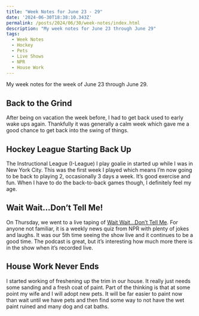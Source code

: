 ```yaml
---
title: "Week Notes for June 23 - 29"
date: '2024-06-30T18:38:10.343Z'
permalink: /posts/2024/06/30/week-notes/index.html
description: "My week notes for June 23 through June 29"
tags:
  - Week Notes
  - Hockey
  - Pets
  - Live Shows
  - NPR
  - House Work
---
```


My week notes for the week of June 23 through June 29.
<!-- excerpt -->

## Back to the Grind

After being on vacation the week before, I had to get back used to early wake ups again. Thankfully it was generally a calm week which gave me a good chance to get back into the swing of things.

## Hockey League Starting Back Up

The Instructional League (I-League) I play goalie in started up while I was in New York City. This was the first week I played which means I’m now going to be back to playing 2, occasionally 3 days a week. It’s good exercise and fun. When I have to do the back-to-back games though, I definitely feel my age.

## Wait Wait...Don’t Tell Me!

On Thursday, we went to a live taping of [Wait Wait...Don’t Tell Me](https://www.npr.org/podcasts/344098539/wait-wait-don-t-tell-me). For anyone not familiar, it is a weekly news quiz from NPR with plenty of jokes and laughs. It was our 5th time seeing the show live and it continues to be a good time. The podcast is great, but it’s interesting how much more there is in the show when it’s recorded live.

## House Work Never Ends

I started working of freshening up the trim in our house. It really just needs some sanding and a fresh coat of paint. Part of the thinking is that at some point my wife and I will adopt new pets. It will be far easier to paint now than wait until we have pets and then find some way to not have the wet paint ruined and many dog and cat baths.